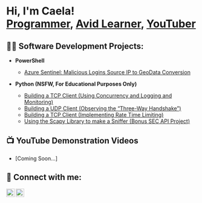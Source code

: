 <h1>Hi, I'm Caela! <br/><a href=>Programmer</a>, <a href="">Avid Learner</a>, <a href="">YouTuber</a></h1>

<h2>👨‍💻 Software Development Projects:</h2>

- <b>PowerShell</b>
  - [Azure Sentinel: Malicious Logins Source IP to GeoData Conversion](https://github.com/CaelaMills/Azure-Sentinel-Lab)

- <b>Python (NSFW, For Educational Purposes Only)</b>
  - [Building a TCP Client (Using Concurrency and Logging and Monitoring)](https://github.com/CaelaMills/TCPClient)
  - [Building a UDP Client (Observing the “Three-Way Handshake”)](https://github.com/CaelaMills/UDPClient)
  - [Building a TCP Client (Implementing Rate Time Limiting)](https://github.com/CaelaMills/TCPServer)
  - [Using the Scapy Library to make a Sniffer (Bonus SEC API Project)](https://github.com/CaelaMills/ScapySniffer/blob/master/sniffer.py)


<h2>📺 YouTube Demonstration Videos</h2>

- [Coming Soon...]

<h2> 🤳 Connect with me:</h2>

[<img align="left" alt="JoshMadakor | YouTube" width="22px" src="https://cdn.jsdelivr.net/npm/simple-icons@v3/icons/youtube.svg" />][youtube]
[<img align="left" alt="JoshMadakor | LinkedIn" width="22px" src="https://cdn.jsdelivr.net/npm/simple-icons@v3/icons/linkedin.svg" />][linkedin]

[youtube]: https://www.youtube.com/@caelamills2581
[linkedin]: https://www.linkedin.com/in/caela-mills

<!--
**CaelaMills/CaelaMills** is a ✨ _special_ ✨ repository because its `README.md` (this file) appears on your GitHub profile.

Here are some ideas to get you started:

- 🔭 I’m currently working on ...
- 🌱 I’m currently learning ...
- 👯 I’m looking to collaborate on ...
- 🤔 I’m looking for help with ...
- 💬 Ask me about ...
- 📫 How to reach me: ...
- 😄 Pronouns: ...
- ⚡ Fun fact: ...
-->

